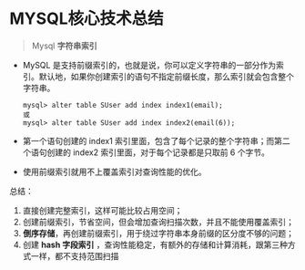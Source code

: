 # MYSQL核心技术总结


> Mysql **字符串索引**

- MySQL 是支持前缀索引的，也就是说，你可以定义字符串的一部分作为索引。默认地，如果你创建索引的语句不指定前缀长度，那么索引就会包含整个字符串。

  ```
  mysql> alter table SUser add index index1(email);
  或
  mysql> alter table SUser add index index2(email(6));
  ```
- 第一个语句创建的 index1 索引里面，包含了每个记录的整个字符串；而第二个语句创建的 index2 索引里面，对于每个记录都是只取前 6 个字节。

- 使用前缀索引就用不上覆盖索引对查询性能的优化。

总结：

1. 直接创建完整索引，这样可能比较占用空间；
2. 创建前缀索引，节省空间，但会增加查询扫描次数，并且不能使用覆盖索引；
3. **倒序存储**，再创建前缀索引，用于绕过字符串本身前缀的区分度不够的问题；
4. 创建 **hash 字段索引** ，查询性能稳定，有额外的存储和计算消耗，跟第三种方式一样，都不支持范围扫描
